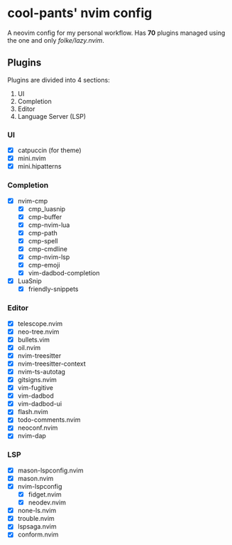 # cool-pants' nvim config

A neovim config for my personal workflow. Has **70** plugins managed using the one and only
_folke/lazy.nvim_.

## Plugins

Plugins are divided into 4 sections:

1. UI
2. Completion
3. Editor
4. Language Server (LSP)

### UI

- [x] catpuccin (for theme)
- [x] mini.nvim
- [x] mini.hipatterns

### Completion

- [x] nvim-cmp
  - [x] cmp_luasnip
  - [x] cmp-buffer
  - [x] cmp-nvim-lua
  - [x] cmp-path
  - [x] cmp-spell
  - [x] cmp-cmdline
  - [x] cmp-nvim-lsp
  - [x] cmp-emoji
  - [x] vim-dadbod-completion
- [x] LuaSnip
  - [x] friendly-snippets

### Editor

- [x] telescope.nvim
- [x] neo-tree.nvim
- [x] bullets.vim
- [x] oil.nvim
- [x] nvim-treesitter
- [x] nvim-treesitter-context
- [x] nvim-ts-autotag
- [x] gitsigns.nvim
- [x] vim-fugitive
- [x] vim-dadbod
- [x] vim-dadbod-ui
- [x] flash.nvim
- [x] todo-comments.nvim
- [x] neoconf.nvim
- [x] nvim-dap

### LSP

- [x] mason-lspconfig.nvim
- [x] mason.nvim
- [x] nvim-lspconfig
  - [x] fidget.nvim
  - [x] neodev.nvim
- [x] none-ls.nvim
- [x] trouble.nvim
- [x] lspsaga.nvim
- [x] conform.nvim
